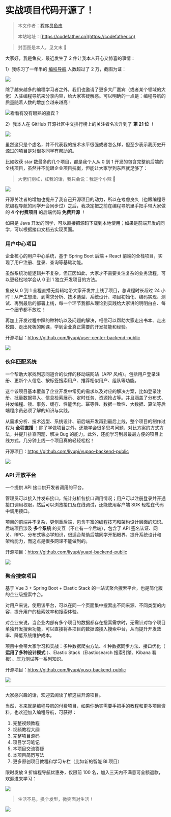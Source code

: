 # 实战项目代码开源了！

> 本文作者：[程序员鱼皮](https://yuyuanweb.feishu.cn/wiki/Abldw5WkjidySxkKxU2cQdAtnah)
>
> 本站地址：[https://codefather.cn](https://codefather.cn)

> 封面图是本人，见文末 🐶

大家好，我是鱼皮，最近发生了 2 件让我本人开心又惊喜的事情：

1）我练习了一年半的 [编程导航](https://mp.weixin.qq.com/s?__biz=MzI1NDczNTAwMA==&mid=2247539132&idx=2&sn=45af016dee0c03491750f76ba8fdbd25&chksm=e9c2be4bdeb5375d3253155b4053263109a631620b7cb9074e2fe1b4a5b1604ef92c522b606e&token=292259508&lang=zh_CN&scene=21#wechat_redirect) 人数超过了 2 万，截图为证：

![](https://pic.yupi.icu/5563/202311081432482.png)

除了越来越多的编程学习者之外，我们也邀请了更多大厂嘉宾（或者某个领域的大佬）入驻编程导航来分享内容，给大家答疑解惑。可以明确的一点是：编程导航的质量随着人数的增加会越来越高！

![](https://pic.yupi.icu/5563/202311081432519.png)看看有没有眼熟的嘉宾？

2）我本人在 GitHub 开源社区中文排行榜上的关注者名次升到了 **第 21 位** ！

![](https://pic.yupi.icu/5563/202311081432466.png)

虽然这只是个虚名，并不代表我的技术水平很强或者怎么样，但至少表示我历史开源过的项目是对很多同学有帮助的。

比如收获 star 数最多的几个项目，都是我个人从 0 到 1 开发的包含完整前后端的全栈项目，虽然并不能跟企业项目抗衡，但能让大家学到东西就足够了：

> 大佬们别杠，杠我的话，我只会说：我是个小辣 🐔

![](https://pic.yupi.icu/5563/202311081432403.png)

开源关注者的增加也提升了我自己开源项目的动力，所以在考虑良久（也跟编程导航编程导航的同学开会同步过）之后，我决定把之前在编程导航里手把手带大家做的 **4 个付费项目** 的后端代码 **免费开源** ！

如果是 Java 开发的同学，可以直接把源码下载到本地使用；如果是前端开发的同学，可以根据接口文档去实现页面。

### 用户中心项目

企业核心的用户中心系统，基于 Spring Boot 后端 + React 前端的全栈项目，实现了用户注册、登录、查询等基础功能。

虽然系统功能逻辑并不复杂，但正因如此，大家才不需要关注复杂的业务流程，可以更轻松地学会从 0 到 1 独立开发项目的方法。

鱼皮从 0 到 1 全程直播无剪辑地带大家开发并上线了项目，总课程时长超过 24 小时！从产生想法、到需求分析、技术选型、系统设计、项目初始化、编码实现、测试、再到最后的部署上线，每一个环节我都从理论到实践给大家讲的明明白白、每一个细节都不放过！

再加上开发过程中踩的种种坑以及问题的解决，相信可以帮助大家走出书本、走出校园、走出死板的网课，学到企业真正需要的开发技能和经验。

开源项目：https://github.com/liyupi/user-center-backend-public

![](https://pic.yupi.icu/5563/202311081432366.png)

### 伙伴匹配系统

一个帮助大家找到志同道合的伙伴的移动端网站（APP 风格）。包括用户登录注册、更新个人信息、按标签搜索用户、推荐相似用户、组队等功能。

这个该项目基本覆盖了企业开发中常见的需求以及对应的解决方案，比如登录注册、批量数据导入、信息检索展示、定时任务、资源抢占等。并且涵盖了分布式、并发编程、锁、事务、缓存、性能优化、幂等性、数据一致性、大数据、算法等后端程序员必须了解的知识与实践。

从需求分析、技术选型、系统设计、前后端开发再到最后上线，整个项目的制作过程为 **全程直播** ！除了学做项目之外，还能学会很多思考问题、对比方案的方式方法，并提升排查问题、解决 Bug 的能力。此外，还能学习到最最最方便的项目上线方式，几分钟上线一个项目真的轻轻松松！

开源项目：https://github.com/liyupi/yupao-backend-public

![](https://pic.yupi.icu/5563/202311081432581.png)

### API 开放平台

一个提供 API 接口供开发者调用的平台。

管理员可以接入并发布接口，统计分析各接口调用情况；用户可以注册登录并开通接口调用权限，然后可以浏览接口及在线调试，还能使用客户端 SDK 轻松在代码中调用接口。

项目的前端并不复杂，更侧重后端，包含丰富的编程技巧和架构设计层面的知识。后端项目涉及 **多个系统** 的交互（不止有一个后端），包含了 API 签名认证、网关、RPC、分布式等必学知识，很适合帮助后端同学开拓眼界、提升系统设计和架构能力，而这点是很多网课不能做到的。

开源项目：https://github.com/liyupi/yuapi-backend-public

![](https://pic.yupi.icu/5563/202311081432986.png)

### 聚合搜索项目

基于 Vue 3 + Spring Boot + Elastic Stack 的一站式聚合搜索平台，也是简化版的企业级搜索中台。

对用户来说，使用该平台，可以在同一个页面集中搜索出不同来源、不同类型的内容，提升用户的检索效率和搜索体验。

对企业来说，当企业内部有多个项目的数据都存在搜索需求时，无需针对每个项目单独开发搜索功能，可以直接将各项目的数据源接入搜索中台，从而提升开发效率、降低系统维护成本。

项目中会带大家学习和实战：多种数据爬虫方法、4 种数据同步方法、接口优化（ **运用了多种设计模式** ）、Elastic Stack（Elasticsearch 搜索引擎、Kibana 看板）、压力测试等一系列知识。

开源项目：https://github.com/liyupi/yuso-backend-public

![](https://pic.yupi.icu/5563/202311081432312.png)

------

大家感兴趣的话，欢迎去阅读了解这些开源项目。

当然，本来就是编程导航的付费项目，如果你确实需要手把手的教程和更多项目资料，也欢迎加入编程导航，可获得：

1. 完整视频教程
2. 视频教程大纲
3. 完整项目源码
4. 项目学习笔记
5. 本项目交流答疑
6. 本项目简历写法
7. 更多原创项目教程和学习专栏（比如新的智能 BI 项目）

限时发放 9 折编程导航优惠券，仅限前 100 名，加入三天内不满意可全额退款，欢迎进来学习：

![](https://pic.yupi.icu/5563/202311081432373.png)

> 生活不易，换个发型，微笑面对生活！

![](https://pic.yupi.icu/5563/202311081432347.jpeg)